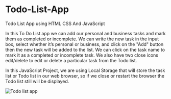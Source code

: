 # Todo-List-App
Todo List App using HTML CSS And JavaScript

In this To Do List app we can add our personal and business tasks and mark them as completed or incomplete. We can write the new task in the input box, select whether it’s personal or business, and click on the "Add" button then the new task will be added to the list. We can click on the task name to mark it as a completed or incomplete task. We also have two close icons edit/delete to edit or delete a particular task from the Todo list. 

In this JavaScript Project, we are using Local Storage that will store the task list or Todo list in our web browser, so if we close or restart the browser the Todo list still will be displayed. 

![Todo list app](https://github.com/Haseeb-Moheb/Todo-List-App/assets/118638791/77532e11-7fc5-4dc9-8dc5-f8e7e47fdf00)
